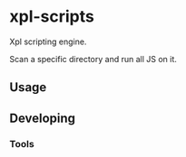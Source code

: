 # xpl-scripts

Xpl scripting engine.

Scan a specific directory and run all JS on it.


## Usage



## Developing



### Tools
